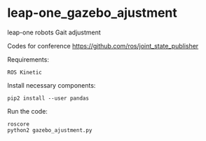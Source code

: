 # leap-one_gazebo_ajustment
leap-one robots Gait adjustment

Codes for conference https://github.com/ros/joint_state_publisher

Requirements:

	ROS Kinetic

Install necessary components:

	pip2 install --user pandas

Run the code:

	roscore
	python2 gazebo_ajustment.py
